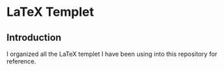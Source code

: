 # LaTeX Templet

## Introduction

I organized all the LaTeX templet I have been using into this repository for reference.